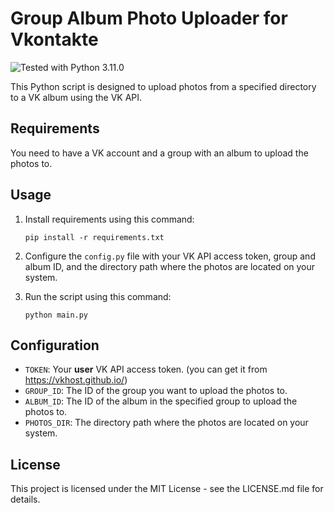 # Group Album Photo Uploader for Vkontakte

![Tested with Python 3.11.0](https://img.shields.io/badge/tested%20with-Python%203.11.0-brightgreen)

This Python script is designed to upload photos from a specified directory to a VK album using the VK API.


## Requirements

You need to have a VK account and a group with an album to upload the photos to. 

## Usage

1. Install requirements using this command:
   
    ```
    pip install -r requirements.txt
    ```
2. Configure the `config.py` file with your VK API access token, group and album ID, and the directory path where the photos are located on your system.
3. Run the script using this command:

    ```
    python main.py
    ```

## Configuration

- `TOKEN`: Your **user** VK API access token. (you can get it from https://vkhost.github.io/)
- `GROUP_ID`: The ID of the group you want to upload the photos to.
- `ALBUM_ID`: The ID of the album in the specified group to upload the photos to.
- `PHOTOS_DIR`: The directory path where the photos are located on your system.

## License

This project is licensed under the MIT License - see the LICENSE.md file for details.
